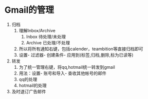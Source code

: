 # Gmail的管理

1. 归档
   1. 理解Inbox/Archive
      1. Inbox 待处理/未处理
      2. Archive   已处理/不处理
   2. 所以将所有通知右键，包括calender，teambition等直接归档即可
   3. 设置- 过滤器- 创建条件- 应用到(标签,归档,删除,标为已读等)
2. 转发
   1. 为了统一管理右键，将qq,hotmail统一转发到gmail
   2. 用法：设置- 账号和导入- 查收其他帐号的邮件
   3. qq的处理
   4. hotmail的处理
3. 及时退订广告邮件